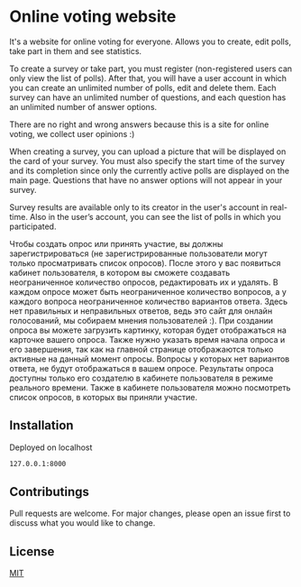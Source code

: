# Online voting website
It's a website for online voting for everyone. Allows you to create, edit polls, take part in them and see statistics.

To create a survey or take part, you must register (non-registered users can only view the list of polls). After that, you will have a user account in which you can create an unlimited number of polls, edit and delete them.
Each survey can have an unlimited number of questions, and each question has an unlimited number of answer options.

There are no right and wrong answers because this is a site for online voting, we collect user opinions :)

When creating a survey, you can upload a picture that will be displayed on the card of your survey. You must also specify the start time of the survey and its completion since only the currently active polls are displayed on the main page.
Questions that have no answer options will not appear in your survey.

Survey results are available only to its creator in the user's account in real-time. Also in the user’s account, you can see the list of polls in which you participated.

Чтобы создать опрос или принять участие, вы должны зарегистрироваться (не зарегистрированные пользователи могут только просматривать список опросов). После этого у вас появиться кабинет пользователя, в котором вы сможете создавать неограниченное количество опросов, редактировать их и удалять.
В каждом опросе может быть неограниченное количество вопросов, а у каждого вопроса неограниченное количество вариантов ответа.
Здесь нет правильных и неправильных ответов, ведь это сайт для онлайн голосований, мы собираем мнения пользователей :).
При создании опроса вы можете загрузить картинку, которая будет отображаться на карточке вашего опроса. Также нужно указать время начала опроса и его завершения, так как на главной странице отображаются только активные на данный момент опросы.
Вопросы у которых нет вариантов ответа, не будут отображаться в вашем опросе.
Результаты опроса доступны только его создателю в кабинете пользователя в режиме реального времени. Также в кабинете пользователя можно посмотреть список опросов, в которых вы приняли участие.

## Installation
Deployed on localhost

```bash
127.0.0.1:8000
```

## Contributings
Pull requests are welcome. For major changes, please open an issue first to discuss what you would like to change.

## License
[MIT](https://choosealicense.com/licenses/mit/)
